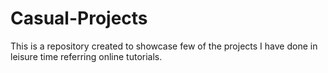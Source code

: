 # Casual-Projects
This is a repository created to showcase few of the projects I have done in leisure time referring online tutorials.
